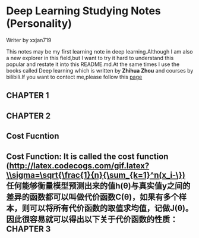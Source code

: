 # Deep Learning Studying Notes (Personality)
Writer by xxjan719

This notes may be my first learning note in deep learning.Although I am also a new explorer in this field,but I want to try it hard to understand this popular and restate it into this README.md.At the same times I  use  the books called Deep learning which is written by **Zhihua Zhou** and courses by bilibili.If you want to contect me,please follow this [page]("http://xxjan719@github.io")

CHAPTER 1
--------
CHAPTER 2
-------
## Cost Fucntion
**Cost Function**:
It is called the cost function (http://latex.codecogs.com/gif.latex?\\sigma=\sqrt{\frac{1}{n}{\sum_{k=1}^n(x_i-\})
任何能够衡量模型预测出来的值h(θ)与真实值y之间的差异的函数都可以叫做代价函数C(θ)，如果有多个样本，则可以将所有代价函数的取值求均值，记做J(θ)。因此很容易就可以得出以下关于代价函数的性质：
CHAPTER 3
------
